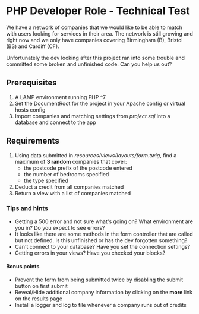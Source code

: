 # PHP Developer Role - Technical Test 
We have a network of companies that we would like to be able to match with users looking for services in their area. The network is still growing and right now and we only have companies covering Birmingham (B), Bristol (BS) and Cardiff (CF). 

Unfortunately the dev looking after this project ran into some trouble and committed some broken and unfinished code. Can you help us out?

## Prerequisites  
1. A LAMP environment running PHP ^7
2. Set the DocumentRoot for the project in your Apache config or virtual hosts config
3. Import companies and matching settings from *project.sql* into a database and connect to the app

## Requirements
1. Using data submitted in *resources/views/layouts/form.twig*, find a maximum of **3 random** companies that cover:
    - the postcode prefix of the postcode entered
    - the number of bedrooms specified
    - the type specified
2. Deduct a credit from all companies matched
3. Return a view with a list of companies matched

### Tips and hints
- Getting a 500 error and not sure what's going on? What environment are you in? Do you expect to see errors?
- It looks like there are some methods in the form controller that are called but not defined. Is this unfinished or has the dev forgotten something?
- Can't connect to your database? Have you set the connection settings?
- Getting errors in your views? Have you checked your blocks?

#### Bonus points
- Prevent the form from being submitted twice by disabling the submit button on first submit
- Reveal/Hide additional company information by clicking on the **more** link on the results page
- Install a logger and log to file whenever a company runs out of credits
